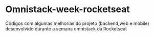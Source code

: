 # Omnistack-week-rocketseat
Códigos com algumas melhorias do projeto (backend,web e mobile) desenvolvido durante a semana omnistack da Rocketseat
